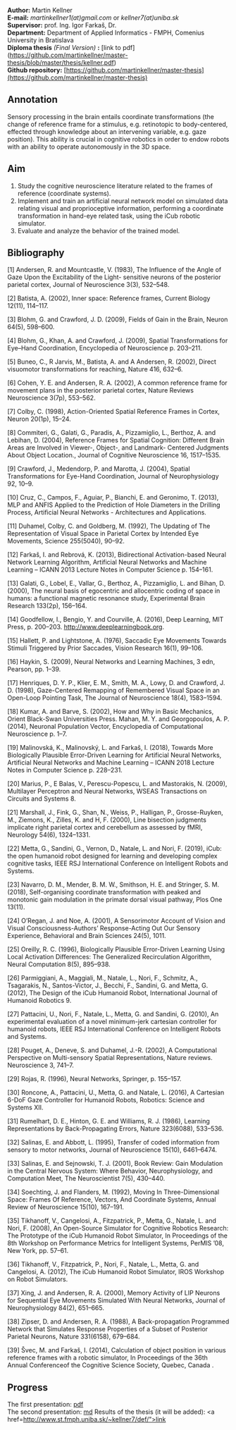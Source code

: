 **Author:** Martin Kellner<br>
**E-mail:** *martinkellner1(at)gmail.com* or *kellner7(at)uniba.sk* <br>
**Supervisor:** prof. Ing. Igor Farkaš, Dr. <br>
**Department:** Department of Applied Informatics - FMPH, Comenius University in Bratislava <br>
**Diploma thesis** *(Final Version)* **:** [link to pdf] (https://github.com/martinkellner/master-thesis/blob/master/thesis/kellner.pdf) <br>
**Github repository:** [https://github.com/martinkellner/master-thesis](https://github.com/martinkellner/master-thesis)

## Annotation
Sensory processing in the brain entails coordinate transformations (the change of reference frame for a stimulus, e.g. retinotopic to body-centered, effected through knowledge about an intervening variable, e.g. gaze position). This ability is crucial in cognitive robotics in order to endow robots with an ability to operate autonomously in the 3D space.
## Aim
1. Study the cognitive neuroscience literature related to the frames of reference (coordinate systems).
2. Implement and train an artificial neural network model on simulated data relating visual and proprioceptive information, performing a coordinate transformation in hand-eye related task, using the iCub robotic simulator.
3. Evaluate and analyze the behavior of the trained model.
## Bibliography
[1] Andersen, R. and Mountcastle, V. (1983), The Influence of the Angle of Gaze Upon the Excitability of the Light- sensitive neurons of the posterior parietal cortex, Journal of Neuroscience 3(3), 532–548.

[2] Batista, A. (2002), Inner space: Reference frames, Current Biology 12(11), 114–117.

[3] Blohm, G. and Crawford, J. D. (2009), Fields of Gain in the Brain, Neuron 64(5), 598–600.

[4] Blohm, G., Khan, A. and Crawford, J. (2009), Spatial Transformations for Eye–Hand Coordination, Encyclopedia of Neuroscience p. 203–211.

[5] Buneo, C., R Jarvis, M., Batista, A. and A Andersen, R. (2002), Direct visuomotor transformations for reaching, Nature 416, 632–6.

[6] Cohen, Y. E. and Andersen, R. A. (2002), A common reference frame for movement plans in the posterior parietal cortex, Nature Reviews Neuroscience 3(7p), 553–562.

[7] Colby, C. (1998), Action-Oriented Spatial Reference Frames in Cortex, Neuron 20(1p), 15–24.

[8] Commiteri, G., Galati, G., Paradis, A., Pizzamiglio, L., Berthoz, A. and Lebihan, D. (2004), Reference Frames for Spatial Cognition: Different Brain Areas are Involved in Viewer-, Object-, and Landmark- Centered Judgments About Object
Location., Journal of Cognitive Neuroscience 16, 1517–1535.

[9] Crawford, J., Medendorp, P. and Marotta, J. (2004), Spatial Transformations for Eye-Hand Coordination, Journal of Neurophysiology 92, 10–9.

[10] Cruz, C., Campos, F., Aguiar, P., Bianchi, E. and Geronimo, T. (2013), MLP and ANFIS Applied to the Prediction of Hole Diameters in the Drilling Process, Artificial Neural Networks - Architectures and Applications.

[11] Duhamel, Colby, C. and Goldberg, M. (1992), The Updating of The Representation of Visual Space in Parietal Cortex by Intended Eye Movements, Science 255(5040), 90–92.

[12] Farkaš, I. and Rebrová, K. (2013), Bidirectional Activation-based Neural Network Learning Algorithm, Artificial Neural Networks and Machine Learning – ICANN 2013 Lecture Notes in Computer Science p. 154–161.

[13] Galati, G., Lobel, E., Vallar, G., Berthoz, A., Pizzamiglio, L. and Bihan, D. (2000), The neural basis of egocentric and allocentric coding of space in humans: a functional magnetic resonance study, Experimental Brain Research 133(2p), 156–164.

[14] Goodfellow, I., Bengio, Y. and Courville, A. (2016), Deep Learning, MIT Press, p. 200–203. http://www.deeplearningbook.org.

[15] Hallett, P. and Lightstone, A. (1976), Saccadic Eye Movements Towards Stimuli Triggered by Prior Saccades, Vision Research 16(1), 99–106.

[16] Haykin, S. (2009), Neural Networks and Learning Machines, 3 edn, Pearson, pp. 1–39.

[17] Henriques, D. Y. P., Klier, E. M., Smith, M. A., Lowy, D. and Crawford, J. D. (1998), Gaze-Centered Remapping of Remembered Visual Space in an Open-Loop Pointing Task, The Journal of Neuroscience 18(4), 1583–1594.

[18] Kumar, A. and Barve, S. (2002), How and Why in Basic Mechanics, Orient Black-Swan Universities Press.
Mahan, M. Y. and Georgopoulos, A. P. (2014), Neuronal Population Vector, Encyclopedia of Computational Neuroscience p. 1–7.

[19] Malinovská, K., Malinovský, L. and Farkaš, I. (2018), Towards More Biologically Plausible Error-Driven Learning for Artificial Neural Networks, Artificial Neural Networks and Machine Learning – ICANN 2018 Lecture Notes in Computer
Science p. 228–231.

[20] Marius, P., E Balas, V., Perescu-Popescu, L. and Mastorakis, N. (2009), Multilayer Perceptron and Neural Networks, WSEAS Transactions on Circuits and Systems 8.

[21] Marshall, J., Fink, G., Shan, N., Weiss, P., Halligan, P., Grosse-Ruyken, M., Ziemons, K., Zilles, K. and H, F. (2000), Line bisection judgments implicate right parietal cortex and cerebellum as assessed by fMRI, Neurology 54(6), 1324–1331.

[22] Metta, G., Sandini, G., Vernon, D., Natale, L. and Nori, F. (2019), iCub: the open humanoid robot designed for learning and developing complex cognitive tasks, IEEE RSJ International Conference on Intelligent Robots and Systems.

[23] Navarro, D. M., Mender, B. M. W., Smithson, H. E. and Stringer, S. M. (2018), Self-organising coordinate transformation with peaked and monotonic gain modulation in the primate dorsal visual pathway, Plos One 13(11).

[24] O’Regan, J. and Noe, A. (2001), A Sensorimotor Account of Vision and Visual Consciousness-Authors’ Response-Acting Out Our Sensory Experience, Behavioral and Brain Sciences 24(5), 1011. 

[25] Oreilly, R. C. (1996), Biologically Plausible Error-Driven Learning Using Local Activation Differences: The Generalized Recirculation Algorithm, Neural Computation 8(5), 895–938.

[26] Parmiggiani, A., Maggiali, M., Natale, L., Nori, F., Schmitz, A., Tsagarakis, N., Santos-Victor, J., Becchi, F., Sandini, G. and Metta, G. (2012), The Design of the iCub Humanoid Robot, International Journal of Humanoid Robotics 9.

[27] Pattacini, U., Nori, F., Natale, L., Metta, G. and Sandini, G. (2010), An experimental evaluation of a novel minimum-jerk cartesian controller for humanoid robots, IEEE RSJ International Conference on Intelligent Robots and Systems.

[28] Pouget, A., Deneve, S. and Duhamel, J.-R. (2002), A Computational Perspective on Multi-sensory Spatial Representations, Nature reviews. Neuroscience 3, 741–7.

[29] Rojas, R. (1996), Neural Networks, Springer, p. 155–157.

[30] Roncone, A., Pattacini, U., Metta, G. and Natale, L. (2016), A Cartesian 6-DoF Gaze Controller for Humanoid Robots, Robotics: Science and Systems XII.

[31] Rumelhart, D. E., Hinton, G. E. and Williams, R. J. (1986), Learning Representations by Back-Propagating Errors, Nature 323(6088), 533–536. 

[32] Salinas, E. and Abbott, L. (1995), Transfer of coded information from sensory to motor networks, Journal of Neuroscience 15(10), 6461–6474.

[33] Salinas, E. and Sejnowski, T. J. (2001), Book Review: Gain Modulation in the Central Nervous System: Where Behavior, Neurophysiology, and Computation Meet, The Neuroscientist 7(5), 430–440.

[34] Soechting, J. and Flanders, M. (1992), Moving In Three-Dimensional Space: Frames Of Reference, Vectors, And Coordinate Systems, Annual Review of Neuroscience 15(10), 167–191.

[35] Tikhanoff, V., Cangelosi, A., Fitzpatrick, P., Metta, G., Natale, L. and Nori, F. (2008), An Open-Source Simulator for Cognitive Robotics Research: The Prototype of the iCub Humanoid Robot Simulator, In Proceedings of the 8th Workshop
on Performance Metrics for Intelligent Systems, PerMIS ’08, New York, pp. 57–61.

[36] Tikhanoff, V., Fitzpatrick, P., Nori, F., Natale, L., Metta, G. and Cangelosi, A. (2012), The iCub Humanoid Robot Simulator, IROS Workshop on Robot Simulators.

[37] Xing, J. and Andersen, R. A. (2000), Memory Activity of LIP Neurons for Sequential Eye Movements Simulated With Neural Networks, Journal of Neurophysiology 84(2), 651–665.

[38] Zipser, D. and Andersen, R. A. (1988), A Back-propagation Programmed Network that Simulates Response Properties of a Subset of Posterior Parietal Neurons, Nature 331(6158), 679–684. 

[39] Švec, M. and Farkaš, I. (2014), Calculation of object position in various reference frames with a robotic simulator, In Proceedings of the 36th Annual Conferenceof the Cognitive Science Society, Quebec, Canada .

## Progress
The first presentation: <a href="http://www.st.fmph.uniba.sk/~kellner7/prez/ds.pdf">pdf</a> <br>
The second presentation: <a href="https://github.com/martinkellner/master-thesis/blob/master/notes/progress/README.md">md</a>
Results of the thesis (it will be added): <a href=http://www.st.fmph.uniba.sk/~kellner7/def/">link</a>

